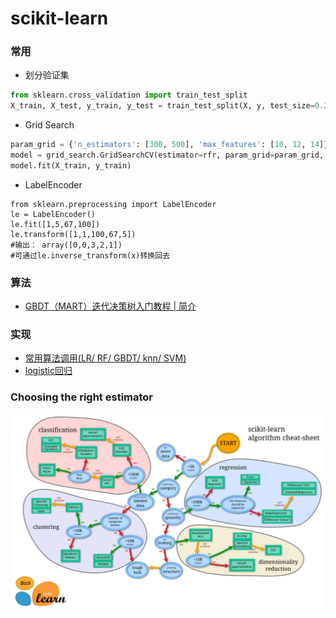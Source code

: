 # scikit-learn

### 常用
* 划分验证集

```python
from sklearn.cross_validation import train_test_split
X_train, X_test, y_train, y_test = train_test_split(X, y, test_size=0.2, random_state=0)
```
* Grid Search 
```python
param_grid = {'n_estimators': [300, 500], 'max_features': [10, 12, 14]}
model = grid_search.GridSearchCV(estimator=rfr, param_grid=param_grid, n_jobs=1, cv=10, verbose=20, scoring=RMSE)
model.fit(X_train, y_train)
```
* LabelEncoder
```
from sklearn.preprocessing import LabelEncoder
le = LabelEncoder()
le.fit([1,5,67,100])
le.transform([1,1,100,67,5])
#输出： array([0,0,3,2,1])
#可通过le.inverse_transform(x)转换回去
```

### 算法
* [GBDT（MART）迭代决策树入门教程 | 简介](http://blog.csdn.net/suranxu007/article/details/49910323)

### 实现
* [常用算法调用(LR/ RF/ GBDT/ knn/ SVM)](./useful.py)
* [logistic回归](./sklearn_LR.py)

### Choosing the right estimator

![Choosing the right estimator](./choose.png)






